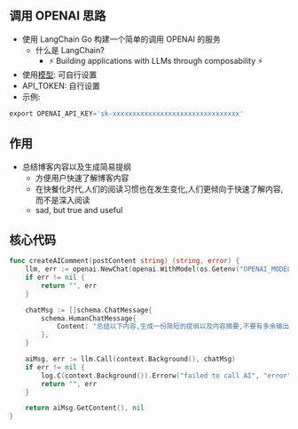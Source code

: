 ## 调用 OPENAI 思路
- 使用 LangChain Go 构建一个简单的调用 OPENAI 的服务
  - 什么是 LangChain? 
    - ⚡ Building applications with LLMs through composability ⚡
- 使用[模型](https://platform.openai.com/docs/models/overview): 可自行设置
- API_TOKEN: 自行设置
- 示例:
```sql
export OPENAI_API_KEY='sk-xxxxxxxxxxxxxxxxxxxxxxxxxxxxxxxx'
```

## 作用
- 总结博客内容以及生成简易提纲
  - 方便用户快速了解博客内容
  - 在快餐化时代,人们的阅读习惯也在发生变化,人们更倾向于快速了解内容,而不是深入阅读
  - sad, but true and useful

## 核心代码
```go
func createAIComment(postContent string) (string, error) {
	llm, err := openai.NewChat(openai.WithModel(os.Getenv("OPENAI_MODEL")), openai.WithToken(os.Getenv("OPENAI_API_KEY")))
	if err != nil {
		return "", err
	}

	chatMsg := []schema.ChatMessage{
		schema.HumanChatMessage{
			Content: "总结以下内容,生成一份简短的提纲以及内容摘要,不要有多余输出" + postContent,
		},
	}

	aiMsg, err := llm.Call(context.Background(), chatMsg)
	if err != nil {
		log.C(context.Background()).Errorw("failed to call AI", "error", err)
		return "", err
	}

	return aiMsg.GetContent(), nil
}
```